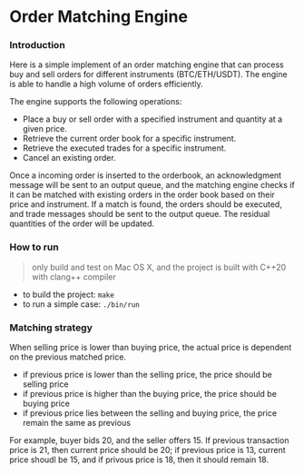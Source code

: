 # Order Matching Engine

### Introduction
Here is a simple implement of an order matching engine that can process buy and sell orders for different instruments (BTC/ETH/USDT). The engine is able to handle a high volume of orders efficiently. 

The engine supports the following operations:
- Place a buy or sell order with a specified instrument and quantity at a given price.
- Retrieve the current order book for a specific instrument.
- Retrieve the executed trades for a specific instrument.
- Cancel an existing order.

Once a incoming order is inserted to the orderbook, an acknowledgment message will be sent to an output queue, and the matching engine checks if it can be matched with existing orders in the order book based on their price and instrument. 
If a match is found, the orders should be executed, and trade messages should be sent to the output queue. The residual quantities of the order will be updated.
  


### How to run
> only build and test on Mac OS X, and the project is built with C++20 with clang++ compiler
 - to build the project: `make`
 - to run a simple case: `./bin/run`

### Matching strategy
When selling price is lower than buying price, the actual price is dependent on the previous matched price.
 - if previous price is lower than the selling price, the price should be selling price
 - if previous price is higher than the buying price, the price should be buying price
 - if previous price lies between the selling and buying price, the price remain the same as previous 

For example, buyer bids 20, and the seller offers 15. If previous transaction price is 21, then current price should be 20; if previous price is 13, current price shoudl be 15, and if privous price is 18, then it should remain 18. 